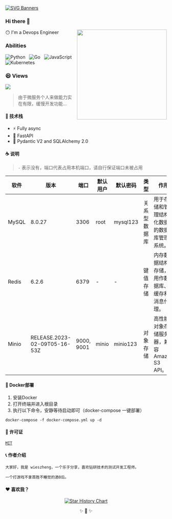 [![SVG Banners](https://svg-banners.vercel.app/api?type=origin&text1=Alden&width=1000&height=400)](https://github.com/wieszheng/Alden)

### Hi there 👋

<img align='right' src="https://media.giphy.com/media/qgQUggAC3Pfv687qPC/giphy.gif" width="280">

😶 I'm a Devops Engineer

### Abilities

![Python](https://img.shields.io/badge/-Python-black?logo=python&style=social)&nbsp;&nbsp;
![Go](https://img.shields.io/badge/-Go-black?logo=go&style=social)&nbsp;&nbsp;
![JavaScript](https://img.shields.io/badge/-JavaScript-black?logo=JavaScript&style=social)&nbsp;&nbsp;
![Kubernetes](https://img.shields.io/badge/-Kubernetes-black?logo=kubernetes&style=social)&nbsp;&nbsp;

### 😆 Views
<div align="left">
<img src='https://count.getloli.com/get/@wieszheng.github.readme'>
</div>

> 由于微服务个人来做能力实在有限，缓慢开发功能...

#### 🎉 技术栈

- ⚡️ Fully async
- 💎 FastAPI
- 🚀 Pydantic V2 and SQLAlchemy 2.0

#### ☕ 说明

> `-` 表示没有，端口代表占用本机端口，请自行保证端口未被占用

| 软件    | 版本                           | 端口         | 默认用户  | 默认密码     | 类型     | 作用                           |
|-------|------------------------------|------------|-------|----------|--------|------------------------------|
| MySQL | 8.0.27                       | 3306       | root  | mysql123 | 关系型数据库 | 用于存储和管理结构化数据的数据库管理系统。        |
| Redis | 6.2.6                        | 6379       | -     | -        | 键值存储   | 内存数据结构存储，用作数据库、缓存和消息代理。      |
| Minio | RELEASE.2023-02-09T05-16-53Z | 9000, 9001 | minio | minio123 | 对象存储   | 高性能对象存储服务器，兼容 Amazon S3 API。 |

#### 🎃 Docker部署

1. 安装Docker
2. 打开终端并进入根目录
3. 执行以下命令，安静等待启动即可（docker-compose 一键部署）

```shell
docker-compose -f docker-compose.yml up -d
```

#### 🔐 许可证

[`MIT`](LICENSE)

#### 📞 作者介绍

    大家好，我是 wieszheng，一个乐于分享，喜欢钻研技术的测试开发工程师。

    一个打游戏不拿首胜不睡觉的酒0后。


#### ❤️ 喜欢我？

<p align="center">
<a href="https://star-history.com/#wieszheng/Alden">
  <picture>
    <source media="(prefers-color-scheme: dark)" srcset="https://api.star-history.com/svg?repos=wieszheng/Alden&type=Date&title=50&theme=dark" />
    <source media="(prefers-color-scheme: light)" srcset="https://api.star-history.com/svg?repos=wieszheng/Alden&type=Date&title=50" />
    <img alt="Star History Chart" src="https://api.star-history.com/svg?repos=wieszheng/Alden&type=Date" />
  </picture>
</a>
</p>

<div align="center">
✨ 🍰 ✨
</div>
